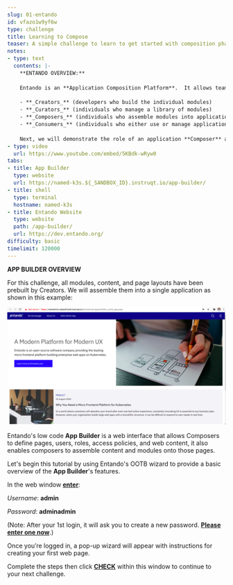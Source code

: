 ```yaml
---
slug: 01-entando
id: vfazo1w9yf6w
type: challenge
title: Learning to Compose
teaser: A simple challenge to learn to get started with composition phase
notes:
- type: text
  contents: |-
    **ENTANDO OVERVIEW:**

    Entando is an **Application Composition Platform**.  It allows teams to compose apps from a set of modules and web content.   Entando enables teams to organize work into 4 roles (individuals perform one or more roles). They are:

    - **_Creators_** (developers who build the individual modules)
    - **_Curators_** (individuals who manage a library of modules)
    - **_Composers_** (individuals who assemble modules into applications)
    - **_Consumers_** (individuals who either use or manage application configurations, e.g., users/roles/content mgmt)

    Next, we will demonstrate the role of an application **Composer** and walk through the steps to build your first composed application.
- type: video
  url: https://www.youtube.com/embed/5KBdk-wRyw0
tabs:
- title: App Builder
  type: website
  url: https://named-k3s.${_SANDBOX_ID}.instruqt.io/app-builder/
- title: shell
  type: terminal
  hostname: named-k3s
- title: Entando Website
  type: website
  path: /app-builder/
  url: https://dev.entando.org/
difficulty: basic
timelimit: 120000
---
```

**APP BUILDER OVERVIEW**

For this challenge, all modules, content, and page layouts have been prebuilt by Creators.  We will assemble them into a single application as shown in this example:

![Image Description](../assets/hello_world_app.png)

Entando's low code **App Builder** is a web interface that allows Composers to define pages, users, roles, access policies, and web content, it also enables composers to assemble content and modules onto those pages.

Let's begin this tutorial by using Entando's OOTB wizard to provide a basic overview of the **App Builder**'s features.

In the web window **<u>enter</u>**:

_Username_: **admin**

_Password_: **adminadmin**

(Note: After your 1st login, it will ask you to create a new password.  **<u>Please enter one now</u>**.)

Once you’re logged in, a pop-up wizard will appear with instructions for creating your first web page.

Complete the steps then click **<u>CHECK</u>** within this window to continue to your next challenge.
